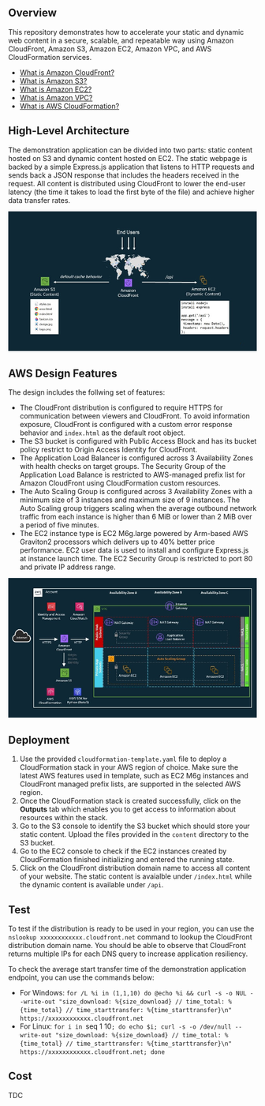 ## Overview
This repository demonstrates how to accelerate your static and dynamic web content in a secure, scalable, and repeatable way using Amazon CloudFront, Amazon S3, Amazon EC2, Amazon VPC, and AWS CloudFormation services.

- [What is Amazon CloudFront?](https://docs.aws.amazon.com/AmazonCloudFront/latest/DeveloperGuide/Introduction.html)
- [What is Amazon S3?](https://docs.aws.amazon.com/AmazonS3/latest/userguide/Welcome.html)
- [What is Amazon EC2?](https://docs.aws.amazon.com/AWSEC2/latest/UserGuide/concepts.html)
- [What is Amazon VPC?](https://docs.aws.amazon.com/vpc/latest/userguide/what-is-amazon-vpc.html)
- [What is AWS CloudFormation?](https://docs.aws.amazon.com/AWSCloudFormation/latest/UserGuide/Welcome.html)

## High-Level Architecture
The demonstration application can be divided into two parts: static content hosted on S3 and dynamic content hosted on EC2. The static webpage is backed by a simple Express.js application that listens to HTTP requests and sends back a JSON response that includes the headers received in the request. All content is distributed using CloudFront to lower the end-user latency (the time it takes to load the first byte of the file) and achieve higher data transfer rates.

![Screenshot](architecture.jpg)

## AWS Design Features
The design includes the follwing set of features: 
- The CloudFront distribution is configured to require HTTPS for communication between viewers and CloudFront. To avoid information exposure, CloudFront is configured with a custom error response behavior and `index.html` as the default root object. 
- The S3 bucket is configured with Public Access Block and has its bucket policy restrict to Origin Access Identity for CloudFront.
- The Application Load Balancer is configured across 3 Availability Zones with health checks on target groups. The Security Group of the Application Load Balance is restricted to AWS-managed prefix list for Amazon CloudFront using CloudFormation custom resources.
- The Auto Scaling Group is configured across 3 Availability Zones with a minimum size of 3 instances and maximum size of 9 instances. The Auto Scaling group triggers scaling when the average outbound network traffic from each instance is higher than 6 MiB or lower than 2 MiB over a period of five minutes. 
- The EC2 instance type is EC2 M6g.large powered by Arm-based AWS Graviton2 processors which delivers up to 40% better price performance. EC2 user data is used to install and configure Express.js at instance launch time. The EC2 Security Group is restricted to port 80 and private IP address range.

![Screenshot](design.jpg)

## Deployment
1. Use the provided `cloudformation-template.yaml` file to deploy a CloudFormation stack in your AWS region of choice. Make sure the latest AWS features used in template, such as EC2 M6g instances and CloudFront managed prefix lists, are supported in the selected AWS region.
2. Once the CloudFormation stack is created successfully, click on the **Outputs** tab which enables you to get access to information about resources within the stack.
3. Go to the S3 console to identify the S3 bucket which should store your static content. Upload the files provided in the `content` directory to the S3 bucket.
4. Go to the EC2 console to check if the EC2 instances created by CloudFormation finished initializing and entered the running state.  
5. Click on the CloudFront distribution domain name to access all content of your website. The static content is avaialble under `/index.html` while the dynamic content is available under `/api`.  

## Test
To test if the distribution is ready to be used in your region, you can use the `nslookup xxxxxxxxxxxx.cloudfront.net` command to lookup the CloudFront distribution domain name. You should be able to observe that CloudFront returns multiple IPs for each DNS query to increase application resiliency.

To check the average start transfer time of the demonstration application endpoint, you can use the commands below:
- For Windows: `for /L %i in (1,1,10) do @echo %i && curl -s -o NUL --write-out "size_download: %{size_download} // time_total: %{time_total} // time_starttransfer: %{time_starttransfer}\n" https://xxxxxxxxxxxx.cloudfront.net`
- For Linux: `for i in `seq 1 10`; do echo $i; curl -s -o /dev/null --write-out "size_download: %{size_download} // time_total: %{time_total} // time_starttransfer: %{time_starttransfer}\n" https://xxxxxxxxxxxx.cloudfront.net; done`

## Cost
TDC
